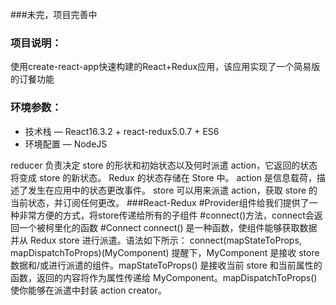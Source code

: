 
###未完，项目完善中


### 项目说明：
使用create-react-app快速构建的React+Redux应用，该应用实现了一个简易版的订餐功能

### 环境参数：
- 技术栈   — React16.3.2 + react-redux5.0.7 + ES6
- 环境配置 — NodeJS 







reducer 负责决定 store 的形状和初始状态以及何时派遣 action，它返回的状态将变成 store 的新状态。
Redux 的状态存储在 Store 中。
action 是信息载荷，描述了发生在应用中的状态更改事件。
store 可以用来派遣 action，获取 store 的当前状态，并订阅任何更改。
###React-Redux
#Provider组件给我们提供了一种非常方便的方式，将store传递给所有的子组件
#connect()方法，connect会返回一个被柯里化的函数
#Connect
connect() 是一种函数，使组件能够获取数据并从 Redux store 进行派遣。语法如下所示：
connect(mapStateToProps, mapDispatchToProps)(MyComponent)
提醒下，MyComponent 是接收 store 数据和/或进行派遣的组件。mapStateToProps() 是接收当前 store 和当前属性的函数，返回的内容将作为属性传递给 MyComponent。mapDispatchToProps() 使你能够在派遣中封装 action creator。








